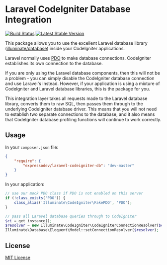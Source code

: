 # Laravel CodeIgniter Database Integration

[![Build Status](https://travis-ci.org/expressodev/laravel-codeigniter-db.png?branch=master)](https://travis-ci.org/expressodev/laravel-codeigniter-db)
[![Latest Stable Version](https://poser.pugx.org/expressodev/laravel-codeigniter-db/version.png)](https://packagist.org/packages/expressodev/laravel-codeigniter-db)

This package allows you to use the excellent Laravel database library
([illuminate/database](https://github.com/illuminate/database)) inside your
CodeIgniter applications.

Laravel normally uses [PDO](http://www.php.net/manual/en/intro.pdo.php) to
make database connections. CodeIgniter establishes its own connection to the database.

If you are only using the Laravel database components, then this will not be a problem -
you can simply disable the CodeIgniter database connection and use Laravel's instead.
However, if your application is using a mixture of CodeIgniter and Laravel database
libraries, this is the package for you.

This integration layer takes all requests made to the Laravel database library, converts
them to raw SQL, then passes them through to the underlying CodeIgniter database driver.
This means that you will not need to establish two separate connections to the database,
and it also means that CodeIgniter database profiling functions will continue to
work correctly.


## Usage

In your `composer.json` file:

```json
{
    "require": {
        "expressodev/laravel-codeigniter-db": "dev-master"
    }
}
```

In your application:

```php
// use our mock PDO class if PDO is not enabled on this server
if (!class_exists('PDO')) {
    class_alias('Illuminate\CodeIgniter\FakePDO', 'PDO');
}

// pass all Laravel database queries through to CodeIgniter
$ci = get_instance();
$resolver = new Illuminate\CodeIgniter\CodeIgniterConnectionResolver($ci);
Illuminate\Database\Eloquent\Model::setConnectionResolver($resolver);
```

## License

[MIT License](https://github.com/expressodev/laravel-codeigniter-db/blob/master/LICENSE)
